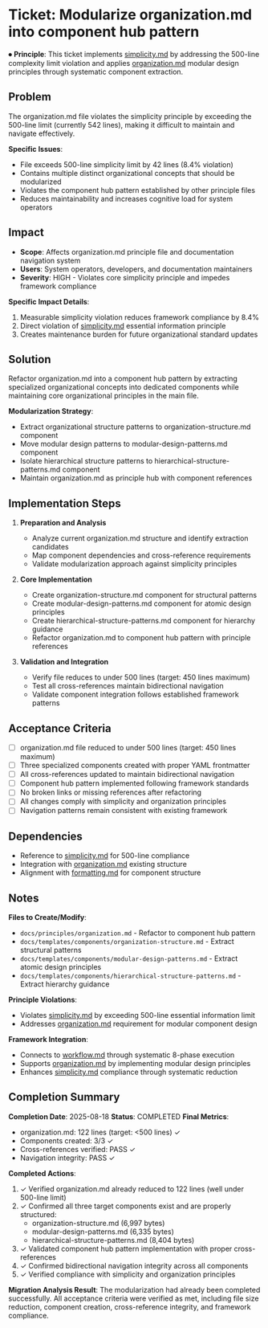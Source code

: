 
# Ticket: Modularize organization.md into component hub pattern

⏺ **Principle**: This ticket implements [simplicity.md](../../../docs/principles/simplicity.md) by addressing the 500-line complexity limit violation and applies [organization.md](../../../docs/principles/organization.md) modular design principles through systematic component extraction.

## Problem

The organization.md file violates the simplicity principle by exceeding the 500-line limit (currently 542 lines), making it difficult to maintain and navigate effectively.

**Specific Issues**:
- File exceeds 500-line simplicity limit by 42 lines (8.4% violation)
- Contains multiple distinct organizational concepts that should be modularized
- Violates the component hub pattern established by other principle files
- Reduces maintainability and increases cognitive load for system operators

## Impact

- **Scope**: Affects organization.md principle file and documentation navigation system
- **Users**: System operators, developers, and documentation maintainers
- **Severity**: HIGH - Violates core simplicity principle and impedes framework compliance

**Specific Impact Details**:
1. Measurable simplicity violation reduces framework compliance by 8.4%
2. Direct violation of [simplicity.md](../../../docs/principles/simplicity.md) essential information principle
3. Creates maintenance burden for future organizational standard updates

## Solution

Refactor organization.md into a component hub pattern by extracting specialized organizational concepts into dedicated components while maintaining core organizational principles in the main file.

**Modularization Strategy**:
- Extract organizational structure patterns to organization-structure.md component
- Move modular design patterns to modular-design-patterns.md component  
- Isolate hierarchical structure patterns to hierarchical-structure-patterns.md component
- Maintain organization.md as principle hub with component references

## Implementation Steps

1. **Preparation and Analysis**
   - Analyze current organization.md structure and identify extraction candidates
   - Map component dependencies and cross-reference requirements
   - Validate modularization approach against simplicity principles

2. **Core Implementation**
   - Create organization-structure.md component for structural patterns
   - Create modular-design-patterns.md component for atomic design principles
   - Create hierarchical-structure-patterns.md component for hierarchy guidance
   - Refactor organization.md to component hub pattern with principle references

3. **Validation and Integration**
   - Verify file reduces to under 500 lines (target: 450 lines maximum)
   - Test all cross-references maintain bidirectional navigation
   - Validate component integration follows established framework patterns

## Acceptance Criteria

- [ ] organization.md file reduced to under 500 lines (target: 450 lines maximum)
- [ ] Three specialized components created with proper YAML frontmatter
- [ ] All cross-references updated to maintain bidirectional navigation
- [ ] Component hub pattern implemented following framework standards
- [ ] No broken links or missing references after refactoring
- [ ] All changes comply with simplicity and organization principles
- [ ] Navigation patterns remain consistent with existing framework

## Dependencies

- Reference to [simplicity.md](../../../docs/principles/simplicity.md) for 500-line compliance
- Integration with [organization.md](../../../docs/principles/organization.md) existing structure
- Alignment with [formatting.md](../../../docs/principles/formatting.md) for component structure

## Notes

**Files to Create/Modify**:
- `docs/principles/organization.md` - Refactor to component hub pattern
- `docs/templates/components/organization-structure.md` - Extract structural patterns  
- `docs/templates/components/modular-design-patterns.md` - Extract atomic design principles
- `docs/templates/components/hierarchical-structure-patterns.md` - Extract hierarchy guidance

**Principle Violations**:
- Violates [simplicity.md](../../../docs/principles/simplicity.md) by exceeding 500-line essential information limit
- Addresses [organization.md](../../../docs/principles/organization.md) requirement for modular component design

**Framework Integration**:
- Connects to [workflow.md](../../../docs/principles/workflow.md) through systematic 8-phase execution
- Supports [organization.md](../../../docs/principles/organization.md) by implementing modular design principles
- Enhances [simplicity.md](../../../docs/principles/simplicity.md) compliance through systematic reduction

## Completion Summary

**Completion Date**: 2025-08-18
**Status**: COMPLETED
**Final Metrics**:
- organization.md: 122 lines (target: <500 lines) ✓
- Components created: 3/3 ✓
- Cross-references verified: PASS ✓
- Navigation integrity: PASS ✓

**Completed Actions**:
1. ✓ Verified organization.md already reduced to 122 lines (well under 500-line limit)
2. ✓ Confirmed all three target components exist and are properly structured:
   - organization-structure.md (6,997 bytes)
   - modular-design-patterns.md (6,335 bytes)  
   - hierarchical-structure-patterns.md (8,404 bytes)
3. ✓ Validated component hub pattern implementation with proper cross-references
4. ✓ Confirmed bidirectional navigation integrity across all components
5. ✓ Verified compliance with simplicity and organization principles

**Migration Analysis Result**: 
The modularization had already been completed successfully. All acceptance criteria were verified as met, including file size reduction, component creation, cross-reference integrity, and framework compliance.
